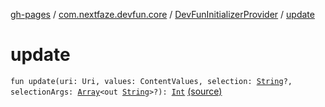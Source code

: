 [gh-pages](../../index.md) / [com.nextfaze.devfun.core](../index.md) / [DevFunInitializerProvider](index.md) / [update](.)

# update

`fun update(uri: Uri, values: ContentValues, selection: `[`String`](https://kotlinlang.org/api/latest/jvm/stdlib/kotlin/-string/index.html)`?, selectionArgs: `[`Array`](https://kotlinlang.org/api/latest/jvm/stdlib/kotlin/-array/index.html)`<out `[`String`](https://kotlinlang.org/api/latest/jvm/stdlib/kotlin/-string/index.html)`>?): `[`Int`](https://kotlinlang.org/api/latest/jvm/stdlib/kotlin/-int/index.html) [(source)](https://github.com/NextFaze/dev-fun/tree/master/devfun/src/main/java/com/nextfaze/devfun/core/DevFun.kt#L56)